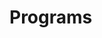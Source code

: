 # Programs




















































































































